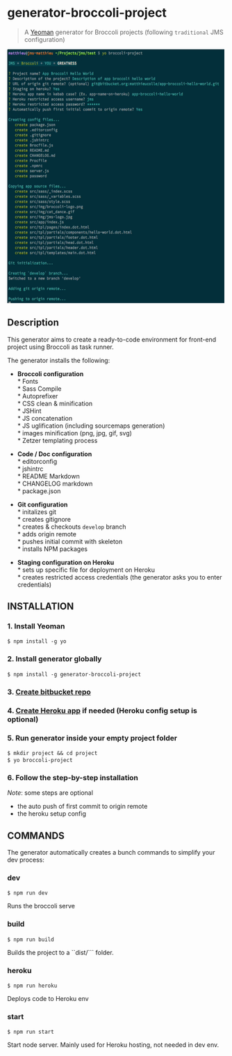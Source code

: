 # generator-broccoli-project

> A [Yeoman](http://yeoman.io/) generator for Broccoli projects (following `traditional` JMS configuration)

[<img src="screenshot.png" width="500" height="583"/>](screenshot.png)

## Description

This generator aims to create a ready-to-code environment for front-end project using Broccoli as task runner.

The generator installs the following:  
  
- **Broccoli configuration**   
        * Fonts  
        * Sass Compile  
        * Autoprefixer  
        * CSS clean & minification  
        * JSHint  
        * JS concatenation  
        * JS uglification (including sourcemaps generation)   
        * images minification (png, jpg, gif, svg)  
        * Zetzer templating process  

- **Code / Doc configuration**  
        * editorconfig  
        * jshintrc  
        * README Markdown  
        * CHANGELOG markdown  
        * package.json  

- **Git configuration**    
        * initalizes git  
        * creates gitignore  
        * creates & checkouts `develop` branch   
        * adds origin remote  
        * pushes initial commit with skeleton    
        * installs NPM packages  

- **Staging configuration on Heroku**  
        * sets up specific file for deployment on Heroku    
        * creates restricted access credentials (the generator asks you to enter credentials)  


## INSTALLATION

### 1. Install Yeoman  
```shell
$ npm install -g yo
```

### 2. Install generator globally  
```shell
$ npm install -g generator-broccoli-project
```

### 3. [Create bitbucket repo](https://bitbucket.org/repo/create)

### 4. [Create Heroku app](https://dashboard.heroku.com/new) if needed (Heroku config setup is optional)

### 5. Run generator inside your empty project folder  
```shell
$ mkdir project && cd project
$ yo broccoli-project
```

### 6. Follow the step-by-step installation

*Note*: some steps are optional  
- the auto push of first commit to origin remote  
- the heroku setup config  


## COMMANDS

The generator automatically creates a bunch commands to simplify your dev process:

### dev
```shell
$ npm run dev
```

Runs the broccoli serve

### build
```shell
$ npm run build
```

Builds the project to a ``dist/``` folder.

### heroku
```shell
$ npm run heroku
```

Deploys code to Heroku env

### start
```shell
$ npm run start
```

Start node server. Mainly used for Heroku hosting, not needed in dev env.

